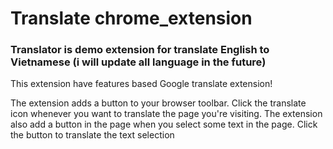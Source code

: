 # Translate chrome_extension
### Translator is demo extension for translate English to Vietnamese (i will update all language in the future)


This extension have features based Google translate extension!

The extension adds a button to your browser toolbar. Click the translate icon whenever you want to translate the page you're visiting.
The extension also add a button in the page when you select some text in the page. Click the button to translate the text selection

